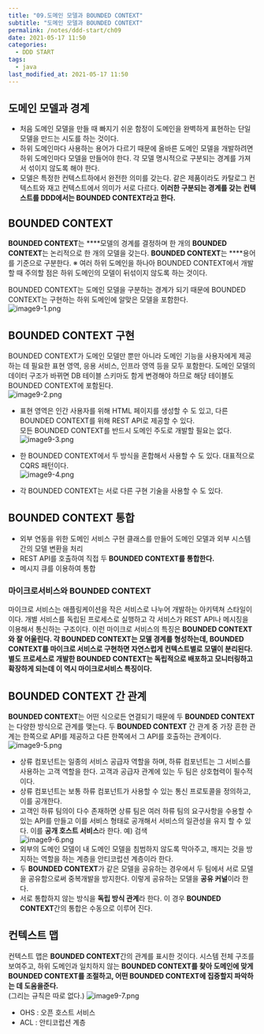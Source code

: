 ```yaml
---
title: "09.도메인 모델과 BOUNDED CONTEXT"
subtitle: "도메인 모델과 BOUNDED CONTEXT"
permalink: /notes/ddd-start/ch09
date: 2021-05-17 11:50
categories:
  - DDD START
tags:
  - java
last_modified_at: 2021-05-17 11:50
---
```


## 도메인 모델과 경계
- 처음 도메인 모델을 만들 때 빠지기 쉬운 함정이 도메인을 완벽하게 표현하는 단일 모델을 만드는 시도를 하는 것이다.
- 하위 도메인마다 사용하는 용어가 다르기 때문에 올바른 도메인 모델을 개발하려면 하위 도메인마다 모델을 만들어야 한다. 각 모델 명시적으로 구분되는 경계를 가져서 섞이지 않도록 해야 한다.
- 모델은 특정한 컨텍스트하에서 완전한 의미를 갖는다. 같은 제품이라도 카탈로그 컨텍스트와 재고 컨텍스트에서 의미가 서로 다르다. **이러한 구분되는 경계를 갖는 컨텍스트를 DDD에서는 BOUNDED CONTEXT라고 한다.**

## BOUNDED CONTEXT
**BOUNDED CONTEXT**는 ****모델의 경계를 결정하며 한 개의 **BOUNDED CONTEXT**는 논리적으로 한 개의 모델을 갖는다. **BOUNDED CONTEXT**는 ****용어를 기준으로 구분한다.
※ 여러 하위 도메인을 하나아 BOUNDED CONTEXT에서 개발할 때 주의할 점은 하위 도메인의 모델이 뒤섞이지 않도록 하는 것이다.

 BOUNDED CONTEXT는 도메인 모델을 구분하는 경계가 되기 때문에  BOUNDED CONTEXT는 구현하는 하위 도메인에 알맞은 모델을 포함한다.  
![image9-1.png](/assets/images/posts/ddd-start/image9-1.png)

## BOUNDED CONTEXT 구현
BOUNDED CONTEXT가 도메인 모델만 뿐만 아니라 도메인 기능을 사용자에게 제공하는 데 필요한 표현 영역, 응용 서비스, 인프라 영역 등을 모두 포함한다. 도메인 모델의 데이터 구조가 바뀌면 DB 테이블 스키마도 함게 변경해야 하므로 해당 테이블도 BOUNDED CONTEXT에 포함된다.  
![image9-2.png](/assets/images/posts/ddd-start/image9-2.png)

- 표현 영역은 인간 사용자를 위해 HTML 페이지를 생성할 수 도 있고, 다른 BOUNDED CONTEXT를 위해 REST API로 제공할 수 있다.  
모든 BOUNDED CONTEXT를 반드시 도메인 주도로 개발할 필요는 없다.  
![image9-3.png](/assets/images/posts/ddd-start/image9-3.png)

- 한 BOUNDED CONTEXT에서 두 방식을 혼합해서 사용할 수 도 있다. 대표적으로 CQRS 패턴이다.  
![image9-4.png](/assets/images/posts/ddd-start/image9-4.png)

- 각 BOUNDED CONTEXT는 서로 다른 구현 기술을 사용할 수 도 있다.

## BOUNDED CONTEXT 통합
- 외부 연동을 위한 도메인 서비스 구현 클래스를 만들어 도메인 모델과 외부 시스템간의 모델 변환을 처리
- REST API를 호출하여 직접 두 **BOUNDED CONTEXT를 통합한다.**
- 메시지 큐를 이용하여 통합

### 마이크로서비스와 BOUNDED CONTEXT
마이크로 서비스는 애플링케이션을 작은 서비스로 나누어 개발하는 아키텍쳐 스타일이이다. 개별 서비스를 독립된 프로세스로 실행하고 각 서비스가 REST API나 메시징을 이용해서 통신하는 구조이다. 
이런 마이크로 서비스의 특징은 **BOUNDED CONTEXT와 잘 어울린다. 각 BOUNDED CONTEXT는 모델 경계를 형성하는데, BOUNDED CONTEXT를 마이크로 서비스로 구현하면 자연스럽게 컨텍스트별로 모델이 분리된다. 별도 프로세스로 개발한 BOUNDED CONTEXT는 독립적으로 배포하고 모니터링하고 확장하게 되는데 이 역시 마이크로서비스 특징이다.**

## BOUNDED CONTEXT 간 관계
**BOUNDED CONTEXT**는 어떤 식으로든 연결되기 때문에 두 **BOUNDED CONTEXT**는 다양한 방식으로 관계를 맺는다. 두 **BOUNDED CONTEXT** 간 관계 중 가장 흔한 관계는 한쪽으로 API를 제공하고 다른 한쪽에서 그 API를 호출하는 관계이다.  
![image9-5.png](/assets/images/posts/ddd-start/image9-5.png)

- 상류 컴포넌트는 일종의 서비스 공급자 역할을 하며, 하류 컴포넌트는 그 서비스를 사용하는 고객 역할을 한다. 고객과 공급자 관계에 있는 두 팀은 상호협력이 필수적이다.
- 상류 컴포넌트는 보통 하류 컴포넌트가 사용할 수 있는 통신 프로토콜을 정의하고, 이를 공개한다.
- 고객인 하류 팀의이 다수 존재하면 상류 팀은 여러 하류 팀의 요구사항을 수용할 수 있는 API를 만들고 이를 서비스 형태로 공개해서 서비스의 일관성을 유지 할 수 있다. 이를 **공개 호스트 서비스**라 한다.  예) 검색  
    ![image9-6.png](/assets/images/posts/ddd-start/image9-6.png)
- 외부의 도메인 모델이 내 도메인 모델을 침범하지 않도록 막아주고, 깨지는 것을 방지하는 역할을 하는 계층을 안티코럽션 계층이라 한다.
- 두 **BOUNDED CONTEXT**가 같은 모델을 공유하는 경우에서 두 팀에서 서로 모델을 공유함으로써 중복개발을 방지한다. 이렇게 공유하는 모델을 **공유 커널**이라 한다.
- 서로 통합하지 않는 방식을 **독립 방식 관계**라 한다. 이 경우 **BOUNDED CONTEXT**간의 통합은 수동으로 이루어 진다.

## 컨텍스트 맵
컨텍스트 맵은 **BOUNDED CONTEXT**간의 관계를 표시한 것이다. 시스템 전체 구조를 보여주고, 하위 도메인과 일치하지 않는 **BOUNDED CONTEXT를 찾아 도메인에 맞게 BOUNDED CONTEXT를 조절하고, 어떤 BOUNDED CONTEXT에 집중할지 파악하는 데 도움을준다.**  
(그리는 규칙은 따로 없다.)
![image9-7.png](/assets/images/posts/ddd-start/image9-7.png)
- OHS : 오픈 호스트 서비스
- ACL : 안티코럽션 계층